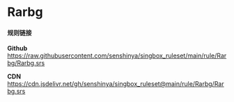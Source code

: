 # Rarbg

#### 规则链接

**Github**
https://raw.githubusercontent.com/senshinya/singbox_ruleset/main/rule/Rarbg/Rarbg.srs

**CDN**
https://cdn.jsdelivr.net/gh/senshinya/singbox_ruleset@main/rule/Rarbg/Rarbg.srs